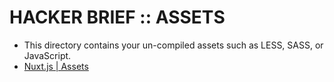 # HACKER BRIEF :: ASSETS

* This directory contains your un-compiled assets such as LESS, SASS, or JavaScript.
* [Nuxt.js | Assets](https://nuxtjs.org/guide/assets#webpacked)
